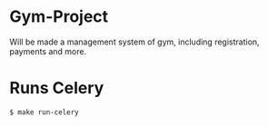 # Gym-Project
Will be made a management system of gym, including registration, payments and more. 

# Runs Celery

    $ make run-celery